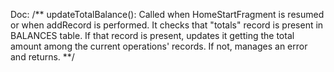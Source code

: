 Doc:
/** 
updateTotalBalance():
Called when HomeStartFragment is resumed or when addRecord is performed. It checks that "totals" record is present in BALANCES table. 
If that record is present, updates it getting the total amount among the current operations' records. 
If not, manages an error and returns.
**/
